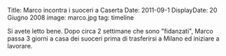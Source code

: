Title: Marco incontra i suoceri a Caserta
Date: 2011-09-1
DisplayDate: 20 Giugno 2008
image: marco.jpg
tag: timeline

Si avete letto bene. Dopo circa 2 settimane che sono "fidanzati",
Marco passa 3 giorni a casa dei suoceri prima di trasferirsi a Milano
ed iniziare a lavorare.
